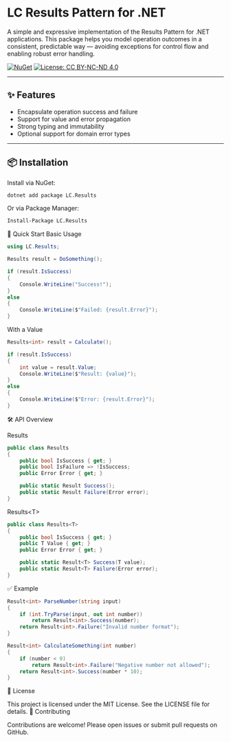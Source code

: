 ﻿# LC Results Pattern for .NET

A simple and expressive implementation of the Results Pattern for .NET applications. This package helps you model operation outcomes in a consistent, predictable way — avoiding exceptions for control flow and enabling robust error handling.

[![NuGet](https://img.shields.io/nuget/v/Results.Pattern.svg)](https://www.nuget.org/packages/Results.Pattern/)
[![License: CC BY-NC-ND 4.0](https://img.shields.io/badge/License-CC_BY--NC--ND_4.0-lightgrey.svg)](https://creativecommons.org/licenses/by-nc-nd/4.0/)

---

## ✨ Features

- Encapsulate operation success and failure
- Support for value and error propagation
- Strong typing and immutability
- Optional support for domain error types

---

## 📦 Installation

Install via NuGet:

```bash
dotnet add package LC.Results
```

Or via Package Manager:

```bash
Install-Package LC.Results
```

🚀 Quick Start
Basic Usage

```csharp
using LC.Results;

Results result = DoSomething();

if (result.IsSuccess)
{
    Console.WriteLine("Success!");
}
else
{
    Console.WriteLine($"Failed: {result.Error}");
}
```

With a Value

```csharp
Results<int> result = Calculate();

if (result.IsSuccess)
{
    int value = result.Value;
    Console.WriteLine($"Result: {value}");
}
else
{
    Console.WriteLine($"Error: {result.Error}");
}
```

🛠 API Overview

Results

```csharp
public class Results
{
    public bool IsSuccess { get; }
    public bool IsFailure => !IsSuccess;
    public Error Error { get; }

    public static Result Success();
    public static Result Failure(Error error);
}
```

Results\<T>

```csharp
public class Results<T>
{
    public bool IsSuccess { get; }
    public T Value { get; }
    public Error Error { get; }

    public static Result<T> Success(T value);
    public static Result<T> Failure(Error error);
}
```


✅ Example

```csharp
Result<int> ParseNumber(string input)
{
    if (int.TryParse(input, out int number))
        return Result<int>.Success(number);
    return Result<int>.Failure("Invalid number format");
}

Result<int> CalculateSomething(int number)
{
    if (number < 0)
        return Result<int>.Failure("Negative number not allowed");
    return Result<int>.Success(number * 10);
}
```

📄 License

This project is licensed under the MIT License. See the LICENSE file for details.
🙌 Contributing

Contributions are welcome! Please open issues or submit pull requests on GitHub.

